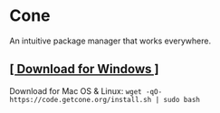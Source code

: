 # Cone

An intuitive package manager that works everywhere.

## **[[ Download for Windows ]](https://code.getcone.org/install.bat)**

Download for Mac OS & Linux: `wget -qO- https://code.getcone.org/install.sh | sudo bash`
